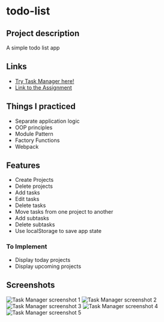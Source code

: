 # todo-list
## Project description

A simple todo list app

## Links

- [Try Task Manager here!](https://nyf005.github.io/todo-list/)
- [Link to the Assignment](https://www.theodinproject.com/lessons/node-path-javascript-todo-list)

## Things I practiced

- Separate application logic
- OOP principles
- Module Pattern
- Factory Functions
- Webpack

## Features

- Create Projects
- Delete projects
- Add tasks
- Edit tasks
- Delete tasks
- Move tasks from one project to another
- Add subtasks
- Delete subtasks
- Use localStorage to save app state

### To Implement

- Display today projects
- Display upcoming projects

## Screenshots

![Task Manager screenshot 1](https://user-images.githubusercontent.com/32721495/184566285-767a26af-a2a5-4ff7-9624-d0aa5f155868.png)
![Task Manager screenshot 2](https://user-images.githubusercontent.com/32721495/184566292-fdc2b9a0-5945-4f86-a8b9-8c39732d31f1.png)
![Task Manager screenshot 3](https://user-images.githubusercontent.com/32721495/184566294-77d1c7e4-7865-4595-9b82-d37856d8e08a.png)
![Task Manager screenshot 4](https://user-images.githubusercontent.com/32721495/184566296-7436b4df-b381-41e2-b4ca-dafbcdcb53a5.png)
![Task Manager screenshot 5](https://user-images.githubusercontent.com/32721495/184566298-2f705e4a-e6ce-4d41-9874-96c67a54a423.png)
